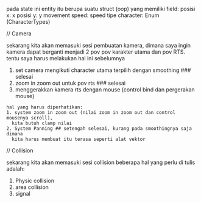 pada state ini entity itu berupa suatu struct (oop) yang memiliki field:
  posisi x: x
  posisi y: y
  movement speed: speed
  tipe character: Enum (CharacterTypes)



// Camera

  sekarang kita akan memasuki sesi pembuatan kamera, dimana saya ingin kamera dapat berganti menjadi 2 pov
  pov karakter utama dan pov RTS. tentu saya harus melakukan hal ini sebelumnya

  1. set camera mengikuti character utama terpilih dengan smoothing ### selesai
  2. zoom in zoom out untuk pov rts ### selesai
  3. menggerakkan kamera rts dengan mouse (control bind dan pergerakan mouse)

    hal yang harus diperhatikan: 
    1. system zoom in zoom out (nilai zoom in zoom out dan control mousenya scroll),
      kita butuh clamp nilai
    2. System Panning ## setengah selesai, kurang pada smoothingnya saja dimana
      kita harus membuat itu terasa seperti alat vektor
// Collision

  sekarang kita akan memasuki sesi collision
  beberapa hal yang perlu di tulis adalah:

  1. Physic collision
  2. area collision
  3. signal
